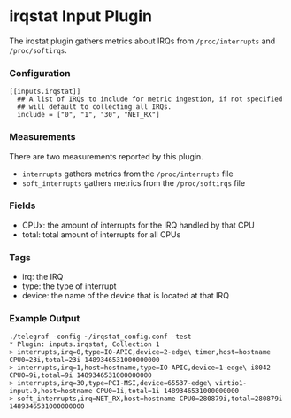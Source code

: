 # irqstat Input Plugin

The irqstat plugin gathers metrics about IRQs from `/proc/interrupts` and `/proc/softirqs`.

### Configuration
```
[[inputs.irqstat]]
  ## A list of IRQs to include for metric ingestion, if not specified
  ## will default to collecting all IRQs.
  include = ["0", "1", "30", "NET_RX"]
```

### Measurements
There are two measurements reported by this plugin.
- `interrupts` gathers metrics from the `/proc/interrupts` file
- `soft_interrupts` gathers metrics from the `/proc/softirqs` file

### Fields
- CPUx: the amount of interrupts for the IRQ handled by that CPU
- total: total amount of interrupts for all CPUs

### Tags
- irq: the IRQ
- type: the type of interrupt
- device: the name of the device that is located at that IRQ

### Example Output
```
./telegraf -config ~/irqstat_config.conf -test
* Plugin: inputs.irqstat, Collection 1
> interrupts,irq=0,type=IO-APIC,device=2-edge\ timer,host=hostname CPU0=23i,total=23i 1489346531000000000
> interrupts,irq=1,host=hostname,type=IO-APIC,device=1-edge\ i8042 CPU0=9i,total=9i 1489346531000000000
> interrupts,irq=30,type=PCI-MSI,device=65537-edge\ virtio1-input.0,host=hostname CPU0=1i,total=1i 1489346531000000000
> soft_interrupts,irq=NET_RX,host=hostname CPU0=280879i,total=280879i 1489346531000000000
```
